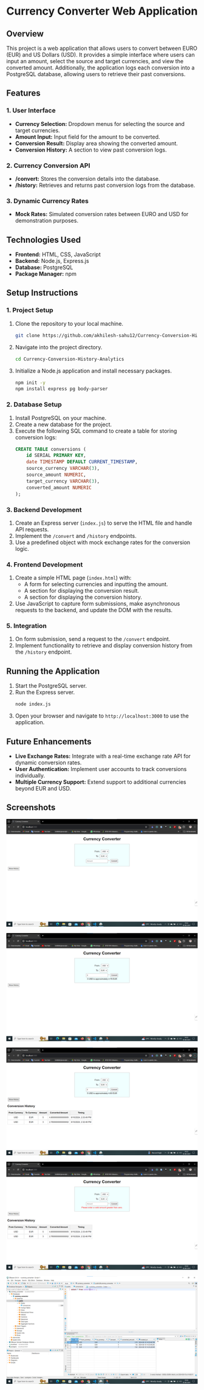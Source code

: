 # Currency Converter Web Application

## Overview

This project is a web application that allows users to convert between EURO (EUR) and US Dollars (USD). It provides a simple interface where users can input an amount, select the source and target currencies, and view the converted amount. Additionally, the application logs each conversion into a PostgreSQL database, allowing users to retrieve their past conversions.

## Features

### 1. User Interface
- **Currency Selection:** Dropdown menus for selecting the source and target currencies.
- **Amount Input:** Input field for the amount to be converted.
- **Conversion Result:** Display area showing the converted amount.
- **Conversion History:** A section to view past conversion logs.

### 2. Currency Conversion API
- **/convert:** Stores the conversion details into the database.
- **/history:** Retrieves and returns past conversion logs from the database.

### 3. Dynamic Currency Rates
- **Mock Rates:** Simulated conversion rates between EURO and USD for demonstration purposes.

## Technologies Used

- **Frontend:** HTML, CSS, JavaScript
- **Backend:** Node.js, Express.js
- **Database:** PostgreSQL
- **Package Manager:** npm

## Setup Instructions

### 1. Project Setup
1. Clone the repository to your local machine.
    ```bash
    git clone https://github.com/akhilesh-sahu12/Currency-Conversion-History-Analytics.git
    ```
2. Navigate into the project directory.
    ```bash
    cd Currency-Conversion-History-Analytics
    ```
3. Initialize a Node.js application and install necessary packages.
    ```bash
    npm init -y
    npm install express pg body-parser
    ```

### 2. Database Setup
1. Install PostgreSQL on your machine.
2. Create a new database for the project.
3. Execute the following SQL command to create a table for storing conversion logs:
    ```sql
    CREATE TABLE conversions (
        id SERIAL PRIMARY KEY,
        date TIMESTAMP DEFAULT CURRENT_TIMESTAMP,
        source_currency VARCHAR(3),
        source_amount NUMERIC,
        target_currency VARCHAR(3),
        converted_amount NUMERIC
    );
    ```

### 3. Backend Development
1. Create an Express server (`index.js`) to serve the HTML file and handle API requests.
2. Implement the `/convert` and `/history` endpoints.
3. Use a predefined object with mock exchange rates for the conversion logic.

### 4. Frontend Development
1. Create a simple HTML page (`index.html`) with:
    - A form for selecting currencies and inputting the amount.
    - A section for displaying the conversion result.
    - A section for displaying the conversion history.
2. Use JavaScript to capture form submissions, make asynchronous requests to the backend, and update the DOM with the results.

### 5. Integration
1. On form submission, send a request to the `/convert` endpoint.
2. Implement functionality to retrieve and display conversion history from the `/history` endpoint.

## Running the Application

1. Start the PostgreSQL server.
2. Run the Express server.
    ```bash
    node index.js
    ```
3. Open your browser and navigate to `http://localhost:3000` to use the application.

## Future Enhancements

- **Live Exchange Rates:** Integrate with a real-time exchange rate API for dynamic conversion rates.
- **User Authentication:** Implement user accounts to track conversions individually.
- **Multiple Currency Support:** Extend support to additional currencies beyond EUR and USD.


## Screenshots
![App Screenshot](https://github.com/akhilesh-sahu12/Currency-Conversion-History-Analytics/blob/master/public/screenshots/1.png)

![App Screenshot](https://github.com/akhilesh-sahu12/Currency-Conversion-History-Analytics/blob/master/public/screenshots/2.png)

![App Screenshot](https://github.com/akhilesh-sahu12/Currency-Conversion-History-Analytics/blob/master/public/screenshots/3.png) 

![App Screenshot](https://github.com/akhilesh-sahu12/Currency-Conversion-History-Analytics/blob/master/public/screenshots/4.png)

![App Screenshot](https://github.com/akhilesh-sahu12/Currency-Conversion-History-Analytics/blob/master/public/screenshots/DB.png)

